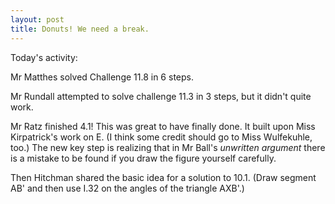 ```yaml
---
layout: post
title: Donuts! We need a break.
---
```


Today's activity:

Mr Matthes solved Challenge 11.8 in 6 steps.

Mr Rundall attempted to solve challenge 11.3 in 3 steps, but it didn't quite work.

Mr Ratz finished 4.1! This was great to have finally done. It built upon Miss
Kirpatrick's work on E. (I think some credit should go to Miss Wulfekuhle, too.)
The new key step is realizing that in Mr Ball's _unwritten argument_ there is a
mistake to be found if you draw the figure yourself carefully.

Then Hitchman shared the basic idea for a solution to 10.1. (Draw segment AB' and
then use I.32 on the angles of the triangle AXB'.)
